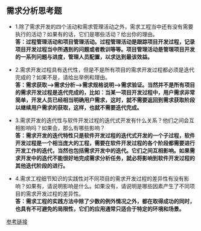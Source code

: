 ## 需求分析思考题 ##
- 1.除了需求开发的四个活动和需求管理活动之外，需求工程当中还有没有需要执行的活动？如果有的话，它们是哪些活动？给出你的理由。  
****答：过程管理活动和项目管理活动。过程管理活动是跟踪项目开发过程，记录项目开发过程当中所遇到的问题或者教训等等。项目管理活动是管理项目开发的一系列问题与进度，管理人员配置，以求达到最该效益。**** 
  
- 2.需求开发过程具有迭代性，但是不是所有项目的需求开发过程都必须是迭代完成的？如果不是，请给出举例和理由。  
****答：需求获取——>需求分析——>需求规格说明——>需求验证。当然并不是所有项目的需求开发过程是迭代完成的，比如：当某一项目开发过程中，用户需求非常简单，开发人员已经相当明确用户需求，这时，就不需要返回到需求获取阶段以继续用户需求的获取，这样，也就不需要迭代完成。**** 

- 3.需求开发的迭代性与软件开发过程的迭代式开发有什么关系？他们之间会互相影响吗？如果会，那么有哪些影响？  
****答：需求开发的迭代特性只是软件开发过程的迭代式开发的一个子过程，软件开发过程是一个相当庞大的工程，需要在软件开发过程的各个阶段都需要进行开发工作的迭代，当然也包括需求开发中的迭代。它们之间互相影响。如果需求开发中的迭代不能很好地完成需求分析任务，就必将影响到软件开发过程的其他迭代阶段的进行。****  
  
- 4.需求工程细节知识的实践性对不同项目的需求开发过程的差异性有没有影响？如果有，请说明影响是什么。如果没有，请说明是哪些因素产生了不同项目的需求开发过程的差异性。  
****答：需求工程的实践方法中除了少数的例外情况之外，都在取得成功的同时，也具有不可避免的局限性，它们的应用通常只适合于特定的环境和场景。****

[参考链接](http://blog.renren.com/share/262167014/9993057644 '参考链接')  

